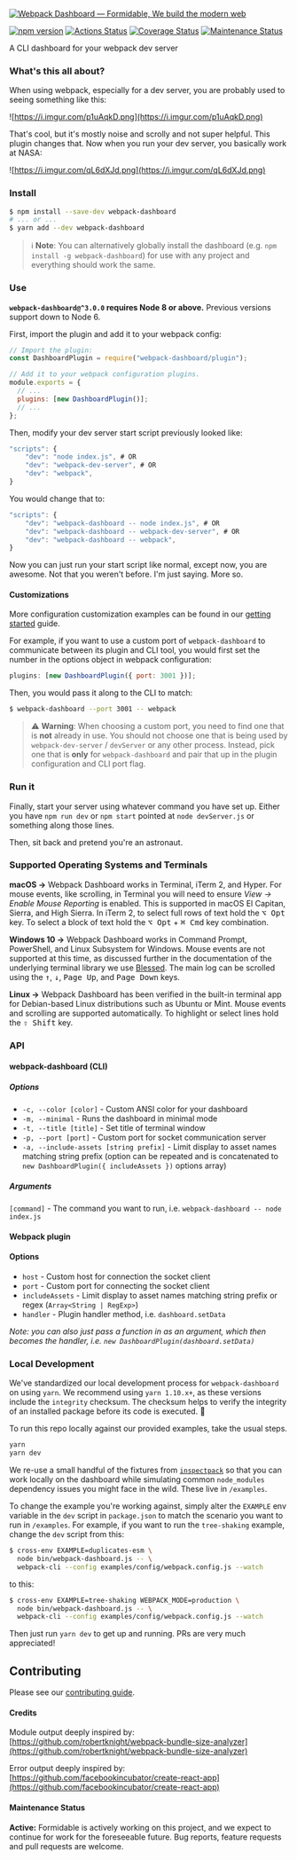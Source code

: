 [![Webpack Dashboard — Formidable, We build the modern web](https://raw.githubusercontent.com/FormidableLabs/webpack-dashboard/master/webpack-dashboard-Hero.png)](https://formidable.com/open-source/)

[![npm version][npm_img]][npm_site]
[![Actions Status][actions_img]][actions_site]
[![Coverage Status][cov_img]][cov_site]
[![Maintenance Status][maintenance-image]](#maintenance-status)

A CLI dashboard for your webpack dev server

### What's this all about?

When using webpack, especially for a dev server, you are probably used to seeing something like this:

![https://i.imgur.com/p1uAqkD.png](https://i.imgur.com/p1uAqkD.png)

That's cool, but it's mostly noise and scrolly and not super helpful. This plugin changes that. Now when you run your dev server, you basically work at NASA:

![https://i.imgur.com/qL6dXJd.png](https://i.imgur.com/qL6dXJd.png)

### Install

```sh
$ npm install --save-dev webpack-dashboard
# ... or ...
$ yarn add --dev webpack-dashboard
```

> ℹ️ **Note**: You can alternatively globally install the dashboard (e.g. `npm install -g webpack-dashboard`) for use with any project and everything should work the same.

### Use

**`webpack-dashboard@^3.0.0` requires Node 8 or above.** Previous versions support down to Node 6.

First, import the plugin and add it to your webpack config:

```js
// Import the plugin:
const DashboardPlugin = require("webpack-dashboard/plugin");

// Add it to your webpack configuration plugins.
module.exports = {
  // ...
  plugins: [new DashboardPlugin()];
  // ...
};
```

Then, modify your dev server start script previously looked like:

```js
"scripts": {
    "dev": "node index.js", # OR
    "dev": "webpack-dev-server", # OR
    "dev": "webpack",
}
```

You would change that to:

```js
"scripts": {
    "dev": "webpack-dashboard -- node index.js", # OR
    "dev": "webpack-dashboard -- webpack-dev-server", # OR
    "dev": "webpack-dashboard -- webpack",
}
```

Now you can just run your start script like normal, except now, you are awesome. Not that you weren't before. I'm just saying. More so.

#### Customizations

More configuration customization examples can be found in our [getting started](./docs/getting-started.md) guide.

For example, if you want to use a custom port of `webpack-dashboard` to communicate between its plugin and CLI tool, you would first set the number in the options object in webpack configuration:

```js
plugins: [new DashboardPlugin({ port: 3001 })];
```

Then, you would pass it along to the CLI to match:

```sh
$ webpack-dashboard --port 3001 -- webpack
```

> ⚠️ **Warning**: When choosing a custom port, you need to find one that is **not** already in use. You should not choose one that is being used by `webpack-dev-server` / `devServer` or any other process. Instead, pick one that is **only** for `webpack-dashboard` and pair that up in the plugin configuration and CLI port flag.

### Run it

Finally, start your server using whatever command you have set up. Either you have `npm run dev` or `npm start` pointed at `node devServer.js` or something along those lines.

Then, sit back and pretend you're an astronaut.

### Supported Operating Systems and Terminals

**macOS →**
Webpack Dashboard works in Terminal, iTerm 2, and Hyper. For mouse events, like scrolling, in Terminal you will need to ensure _View → Enable Mouse Reporting_ is enabled. This is supported in macOS El Capitan, Sierra, and High Sierra. In iTerm 2, to select full rows of text hold the <kbd>⌥ Opt</kbd> key. To select a block of text hold the <kbd>⌥ Opt</kbd> + <kbd>⌘ Cmd</kbd> key combination.

**Windows 10 →** Webpack Dashboard works in Command Prompt, PowerShell, and Linux Subsystem for Windows. Mouse events are not supported at this time, as discussed further in the documentation of the underlying terminal library we use [Blessed](https://github.com/chjj/blessed#windows-compatibility). The main log can be scrolled using the <kbd>↑</kbd>, <kbd>↓</kbd>, <kbd>Page Up</kbd>, and <kbd>Page Down</kbd> keys.

**Linux →** Webpack Dashboard has been verified in the built-in terminal app for Debian-based Linux distributions such as Ubuntu or Mint. Mouse events and scrolling are supported automatically. To highlight or select lines hold the <kbd>⇧ Shift</kbd> key.

### API

#### webpack-dashboard (CLI)

##### Options

- `-c, --color [color]` - Custom ANSI color for your dashboard
- `-m, --minimal` - Runs the dashboard in minimal mode
- `-t, --title [title]` - Set title of terminal window
- `-p, --port [port]` - Custom port for socket communication server
- `-a, --include-assets [string prefix]` - Limit display to asset names matching string prefix (option can be repeated and is concatenated to `new DashboardPlugin({ includeAssets })` options array)

##### Arguments

`[command]` - The command you want to run, i.e. `webpack-dashboard -- node index.js`

#### Webpack plugin

#### Options

- `host` - Custom host for connection the socket client
- `port` - Custom port for connecting the socket client
- `includeAssets` - Limit display to asset names matching string prefix or regex (`Array<String | RegExp>`)
- `handler` - Plugin handler method, i.e. `dashboard.setData`

_Note: you can also just pass a function in as an argument, which then becomes the handler, i.e. `new DashboardPlugin(dashboard.setData)`_

### Local Development

We've standardized our local development process for `webpack-dashboard` on using `yarn`. We recommend using `yarn 1.10.x+`, as these versions include the `integrity` checksum. The checksum helps to verify the integrity of an installed package before its code is executed. 🚀

To run this repo locally against our provided examples, take the usual steps.

```sh
yarn
yarn dev
```

We re-use a small handful of the fixtures from [`inspectpack`](https://github.com/FormidableLabs/inspectpack) so that you can work locally on the dashboard while simulating common `node_modules` dependency issues you might face in the wild. These live in `/examples`.

To change the example you're working against, simply alter the `EXAMPLE` env variable in the `dev` script in `package.json` to match the scenario you want to run in `/examples`. For example, if you want to run the `tree-shaking` example, change the `dev` script from this:

```sh
$ cross-env EXAMPLE=duplicates-esm \
  node bin/webpack-dashboard.js -- \
  webpack-cli --config examples/config/webpack.config.js --watch
```

to this:

```sh
$ cross-env EXAMPLE=tree-shaking WEBPACK_MODE=production \
  node bin/webpack-dashboard.js -- \
  webpack-cli --config examples/config/webpack.config.js --watch
```

Then just run `yarn dev` to get up and running. PRs are very much appreciated!

## Contributing

Please see our [contributing guide](CONTRIBUTING.MD).

#### Credits

Module output deeply inspired by: [https://github.com/robertknight/webpack-bundle-size-analyzer](https://github.com/robertknight/webpack-bundle-size-analyzer)

Error output deeply inspired by: [https://github.com/facebookincubator/create-react-app](https://github.com/facebookincubator/create-react-app)

#### Maintenance Status

**Active:** Formidable is actively working on this project, and we expect to continue for work for the foreseeable future. Bug reports, feature requests and pull requests are welcome.

[maintenance-image]: https://img.shields.io/badge/maintenance-active-green.svg?color=brightgreen&style=flat
[npm_img]: https://img.shields.io/npm/v/webpack-dashboard.svg?style=flat
[npm_site]: https://www.npmjs.com/package/webpack-dashboard
[actions_img]: https://github.com/FormidableLabs/webpack-dashboard/workflows/CI/badge.svg
[actions_site]: https://github.com/FormidableLabs/webpack-dashboard/actions
[cov_img]: https://codecov.io/gh/FormidableLabs/webpack-dashboard/branch/master/graph/badge.svg
[cov_site]: https://codecov.io/gh/FormidableLabs/webpack-dashboard
